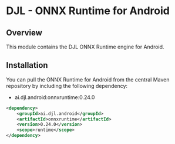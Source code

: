 # DJL - ONNX Runtime for Android

## Overview
This module contains the DJL ONNX Runtime engine for Android.

## Installation
You can pull the ONNX Runtime for Android from the central Maven repository by including the following dependency:

- ai.djl.android:onnxruntime:0.24.0

```xml
<dependency>
    <groupId>ai.djl.android</groupId>
    <artifactId>onnxruntime</artifactId>
    <version>0.24.0</version>
    <scope>runtime</scope>
</dependency>
```
